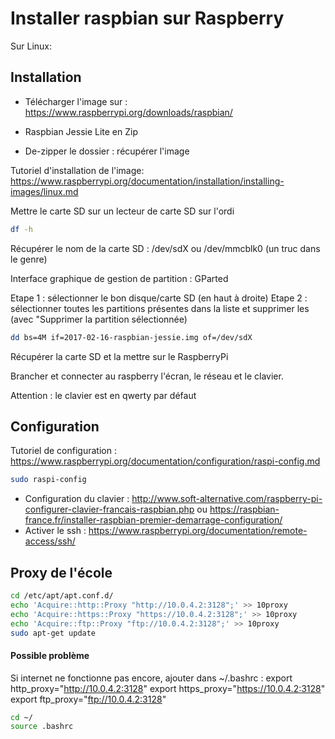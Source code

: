 # Installer raspbian sur Raspberry #

Sur Linux:

## Installation ##

- Télécharger l'image sur : 
https://www.raspberrypi.org/downloads/raspbian/

- Raspbian Jessie Lite en Zip
- De-zipper le dossier : récupérer l'image


Tutoriel d'installation de l'image: https://www.raspberrypi.org/documentation/installation/installing-images/linux.md

Mettre le carte SD sur un lecteur de carte SD sur l'ordi

```sh
df -h
```
Récupérer le nom de la carte SD : /dev/sdX ou /dev/mmcblk0  (un truc dans le genre)

Interface graphique de gestion de partition : GParted

Etape 1 : sélectionner le bon disque/carte SD (en haut à droite)
Etape 2 : sélectionner toutes les partitions présentes dans la liste et supprimer les (avec "Supprimer la partition sélectionnée)

```sh
dd bs=4M if=2017-02-16-raspbian-jessie.img of=/dev/sdX
```

Récupérer la carte SD et la mettre sur le RaspberryPi

Brancher et connecter au raspberry l'écran, le réseau et le clavier.

Attention : le clavier est en qwerty par défaut

## Configuration ##

Tutoriel de configuration : https://www.raspberrypi.org/documentation/configuration/raspi-config.md
```sh
sudo raspi-config
```
- Configuration du clavier : http://www.soft-alternative.com/raspberry-pi-configurer-clavier-francais-raspbian.php ou https://raspbian-france.fr/installer-raspbian-premier-demarrage-configuration/
- Activer le ssh : https://www.raspberrypi.org/documentation/remote-access/ssh/

## Proxy de l'école ##
```sh
cd /etc/apt/apt.conf.d/ 
echo 'Acquire::http::Proxy "http://10.0.4.2:3128";' >> 10proxy
echo 'Acquire::https::Proxy "https://10.0.4.2:3128";' >> 10proxy
echo 'Acquire::ftp::Proxy "ftp://10.0.4.2:3128";' >> 10proxy
sudo apt-get update
```

#### Possible problème ####
Si internet ne fonctionne pas encore, ajouter dans ~/.bashrc :
export http_proxy="http://10.0.4.2:3128"
export https_proxy="https://10.0.4.2:3128"
export ftp_proxy="ftp://10.0.4.2:3128"
```sh
cd ~/
source .bashrc
```

